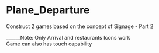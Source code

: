 # Plane_Departure
Construct 2 games based on the concept of Signage - Part 2

______Note: Only Arrival and restaurants Icons work   
            Game can also has touch capability
